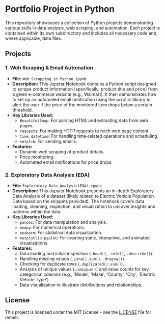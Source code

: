 # Portfolio Project in Python

This repository showcases a collection of Python projects demonstrating various skills in data analysis, web scraping, and automation. Each project is contained within its own subdirectory and includes all necessary code and, where applicable, data files.

## Projects

### 1. Web Scraping & Email Automation

* **File:** `Web Scrapping in Python.ipynb`
* **Description:** This Jupyter Notebook contains a Python script designed to scrape product information (specifically, product title and price) from a given e-commerce website (e.g., Walmart). It then demonstrates how to set up an automated email notification using the `smtplib` library to alert the user if the price of the monitored item drops below a certain threshold.
* **Key Libraries Used:**
    * `BeautifulSoup`: For parsing HTML and extracting data from web pages.
    * `requests`: For making HTTP requests to fetch web page content.
    * `time`, `datetime`: For handling time-related operations and scheduling.
    * `smtplib`: For sending emails.
* **Features:**
    * Dynamic web scraping of product details.
    * Price monitoring.
    * Automated email notifications for price drops.

### 2. Exploratory Data Analysis (EDA)

* **File:** `Exploratory Data Analysis(EDA).ipynb`
* **Description:** This Jupyter Notebook presents an in-depth Exploratory Data Analysis of a dataset (likely related to Electric Vehicle Population Data based on the snippets provided). The notebook covers data loading, cleaning, inspection, and visualization to uncover insights and patterns within the data.
* **Key Libraries Used:**
    * `pandas`: For data manipulation and analysis.
    * `numpy`: For numerical operations.
    * `seaborn`: For statistical data visualization.
    * `matplotlib.pyplot`: For creating static, interactive, and animated visualizations.
* **Features:**
    * Data loading and initial inspection (`.head()`, `.info()`, `.describe()`).
    * Handling missing values (`.isna().sum()`, `.dropna()`).
    * Checking for duplicate rows (`.duplicated().sum()`).
    * Analysis of unique values (`.nunique()`) and value counts for key categorical columns (e.g., 'Model', 'Make', 'County', 'City', 'Electric Vehicle Type').
    * Data visualization to illustrate distributions and relationships.

## License

This project is licensed under the MIT License - see the [LICENSE](LICENSE) file for details.
